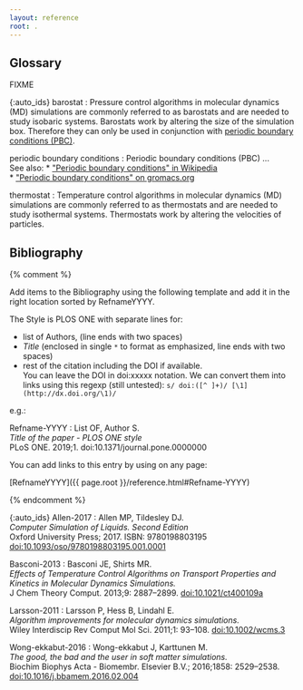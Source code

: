 ```yaml
---
layout: reference
root: .
---
```


## Glossary

FIXME

{:auto_ids}
barostat
:   Pressure control algorithms in molecular dynamics (MD) simulations are commonly referred to
    as barostats and are needed to study isobaric systems.  Barostats work by altering the 
    size of the simulation box.  Therefore they can only be used in conjunction with 
    [periodic boundary conditions (PBC)](#periodic-boundary-conditions).

periodic boundary conditions
:   Periodic boundary conditions (PBC) ...  
    See also:
    * ["Periodic boundary conditions" in Wikipedia](https://en.wikipedia.org/wiki/Periodic_boundary_conditions)  
    * ["Periodic boundary conditions" on gromacs.org](http://www.gromacs.org/Documentation/Terminology/Periodic_Boundary_Conditions)

thermostat
:   Temperature control algorithms in molecular dynamics (MD) simulations are commonly referred to
    as thermostats and are needed to study isothermal systems.  Thermostats work by altering the 
    velocities of particles.


## Bibliography

{% comment %}

Add items to the Bibliography using the following template and add it in the right
location sorted by RefnameYYYY.

The Style is PLOS ONE with separate lines for:
- list of Authors, (line ends with two spaces)  
- *Title* (enclosed in single `*` to format as emphasized, line ends with two spaces)  
- rest of the citation including the DOI if available.  
  You can leave the DOI in doi:xxxxx notation. We can convert them into links using
  this regexp (still untested): `s/ doi:([^ ]+)/ [\1](http://dx.doi.org/\1)/`

e.g.:

Refname-YYYY
:   List OF, Author S.  
    *Title of the paper -  PLOS ONE style*  
    PLoS ONE. 2019;1. doi:10.1371/journal.pone.0000000 

You can add links to this entry by using on any page:

[RefnameYYYY]({{ page.root }}/reference.html#Refname-YYYY)

{% endcomment %}


{:auto_ids}
Allen-2017
:   Allen MP, Tildesley DJ.  
    *Computer Simulation of Liquids. Second Edition*  
    Oxford University Press; 2017. ISBN: 9780198803195 [doi:10.1093/oso/9780198803195.001.0001](http://dx.doi.org/10.1093/oso/9780198803195.001.0001)

Basconi-2013
:   Basconi JE, Shirts MR.  
    *Effects of Temperature Control Algorithms on Transport Properties and Kinetics in Molecular Dynamics Simulations.*  
    J Chem Theory Comput. 2013;9: 2887–2899.  [doi:10.1021/ct400109a](http://dx.doi.org/10.1021/ct400109a)

<!-- 
Gowers-2016
:   Gowers RJ, Linke M, Barnoud J, Reddy TJE, Melo MN, Seyler SL, et al.  
    *MDAnalysis: A Python Package for the Rapid Analysis of Molecular Dynamics Simulations.*  
    Proc 15th Python Sci Conf. 2016; 98–105. Available: http://conference.scipy.org/proceedings/scipy2016/pdfs/oliver_beckstein.pdf -->

Larsson-2011
:   Larsson P, Hess B, Lindahl E.  
    *Algorithm improvements for molecular dynamics simulations.*  
    Wiley Interdiscip Rev Comput Mol Sci. 2011;1: 93–108. [doi:10.1002/wcms.3](http://dx.doi.org/doi:10.1002/wcms.3)

<!--
Merz-2018
:   Merz PT, Shirts MR.  
    *Testing for physical validity in molecular simulations.*  
    Huang X, editor. PLoS One. 2018;13: e0202764. [doi:10.1371/journal.pone.0202764](http://dx.doi.org/10.1371/journal.pone.0202764) -->
<!--
Michaud-Agrawal-2011
:    Michaud-Agrawal N, Denning EJ, Woolf TB, Beckstein O.   
    *MDAnalysis: A Toolkit for the Analysis of Molecular Dynamics Simulations.*  
    J Comput Chem. 2011;32: 2319–27. [doi:10.1002/jcc.21787](http://dx.doi.org/10.1002/jcc.21787) -->

Wong-ekkabut-2016
:   Wong-ekkabut J, Karttunen M.  
    *The good, the bad and the user in soft matter simulations.*  
    Biochim Biophys Acta - Biomembr. Elsevier B.V.; 2016;1858: 2529–2538. [doi:10.1016/j.bbamem.2016.02.004](http://dx.doi.org/10.1016/j.bbamem.2016.02.004)
